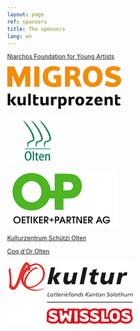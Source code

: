 ```yaml
---
layout: page
ref: sponsors
title: The sponsors
lang: en
---
```


[Niarchos Foundation for Young Artists](https://www.snf.org/)

[![Migros Kulturprozent](images/sponsors/migros-kulturprozent-farbig_d.gif)](https://www.migros-kulturprozent.ch/)

[![Stadt Olten](images/sponsors/olten.gif)](http://www.olten.ch/)

[![Oetiker+Partner AG](images/sponsors/oetiker-partner.png)](https://www.oetiker.ch/)

[Kulturzentrum Schützi Olten](http://schuetzi.ch/)

[Coq d'Or Olten](http://coq-d-or.ch/)

[![SoKultur](images/sponsors/logo_so_kultur_swisslos.jpg)](https://www.sokultur.ch/)

